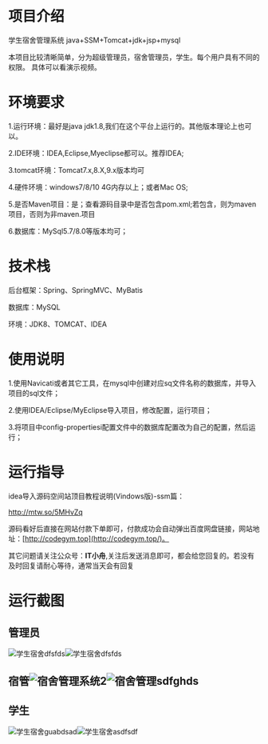 # 项目介绍

学生宿舍管理系统
java+SSM+Tomcat+jdk+jsp+mysql



本项目比较清晰简单，分为超级管理员，宿舍管理员，学生。每个用户具有不同的权限。
具体可以看演示视频。

# 环境要求

1.运行环境：最好是java jdk1.8,我们在这个平台上运行的。其他版本理论上也可以。 

2.IDE环境：IDEA,Eclipse,Myeclipse都可以。推荐IDEA; 

3.tomcat环境：Tomcat7.x,8.X,9.x版本均可 

4.硬件环境：windows7/8/10 4G内存以上；或者Mac OS; 

5.是否Maven项目：是；查看源码目录中是否包含pom.xml;若包含，则为maven项目，否则为非maven.项目 

6.数据库：MySql5.7/8.0等版本均可；

# 技术栈

后台框架：Spring、SpringMVC、MyBatis

数据库：MySQL

环境：JDK8、TOMCAT、IDEA

# 使用说明

1.使用Navicati或者其它工具，在mysql中创建对应sq文件名称的数据库，并导入项目的sql文件； 

2.使用IDEA/Eclipse/MyEclipse导入项目，修改配置，运行项目； 

3.将项目中config-propertiesi配置文件中的数据库配置改为自己的配置，然后运行；

# 运行指导

idea导入源码空间站顶目教程说明(Vindows版)-ssm篇：

http://mtw.so/5MHvZq 

源码看好后直接在网站付款下单即可，付款成功会自动弹出百度网盘链接，网站地址：[http://codegym.top](http://codegym.top/)。 

其它问题请关注公众号：**IT小舟**,关注后发送消息即可，都会给您回复的。若没有及时回复请耐心等待，通常当天会有回复

# 运行截图

## 管理员

![学生宿舍dfsfds](https://gulimallcativen.oss-cn-shenzhen.aliyuncs.com/bishe/%E5%AD%A6%E7%94%9F%E5%AE%BF%E8%88%8Ddfsfds.jpg)![学生宿舍dfsfds](https://gulimallcativen.oss-cn-shenzhen.aliyuncs.com/bishe/%E5%AD%A6%E7%94%9F%E5%AE%BF%E8%88%8Ddfsfds.jpg)

## 宿管![宿舍管理系统2](https://gulimallcativen.oss-cn-shenzhen.aliyuncs.com/bishe/%E5%AE%BF%E8%88%8D%E7%AE%A1%E7%90%86%E7%B3%BB%E7%BB%9F2.jpg)![宿舍管理sdfghds](https://gulimallcativen.oss-cn-shenzhen.aliyuncs.com/bishe/%E5%AE%BF%E8%88%8D%E7%AE%A1%E7%90%86sdfghds.jpg)

## 学生

![学生宿舍guabdsad](https://gulimallcativen.oss-cn-shenzhen.aliyuncs.com/bishe/%E5%AD%A6%E7%94%9F%E5%AE%BF%E8%88%8Dguabdsad.jpg)![学生宿舍asdfsdf](https://gulimallcativen.oss-cn-shenzhen.aliyuncs.com/bishe/%E5%AD%A6%E7%94%9F%E5%AE%BF%E8%88%8Dasdfsdf.jpg)
